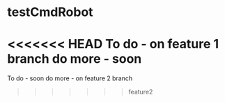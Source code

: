 # testCmdRobot
<<<<<<< HEAD
To do - on feature 1 branch
do more - soon
=======
To do - soon
do more - on feature 2 branch
>>>>>>> feature2

